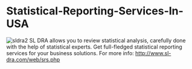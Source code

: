 # Statistical-Reporting-Services-In-USA
![sldra2](https://user-images.githubusercontent.com/97277589/152486715-308d4530-29db-4875-a730-fb495a7d0f4b.jpg)
SL DRA allows you to review statistical analysis, carefully done with the help of statistical experts. Get full-fledged statistical reporting services for your business solutions.  For more info: http://www.sl-dra.com/web/srs.php
